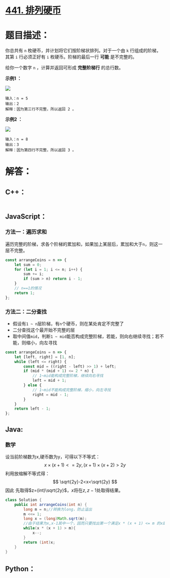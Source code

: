 # [441. 排列硬币](https://leetcode-cn.com/problems/arranging-coins/)

# 题目描述：

你总共有 `n` 枚硬币，并计划将它们按阶梯状排列。对于一个由 `k` 行组成的阶梯，其第 `i` 行必须正好有 `i` 枚硬币。阶梯的最后一行 **可能** 是不完整的。

给你一个数字 `n` ，计算并返回可形成 **完整阶梯行** 的总行数。



**示例1 ：**

![](https://assets.leetcode.com/uploads/2021/04/09/arrangecoins1-grid.jpg)

```
输入：n = 5
输出：2
解释：因为第三行不完整，所以返回 2 。
```

**示例2 ：**

![](https://assets.leetcode.com/uploads/2021/04/09/arrangecoins2-grid.jpg)

```
输入：n = 8
输出：3
解释：因为第四行不完整，所以返回 3 。
```



# 解答：

## C++：

```C++

```



## JavaScript：

### 方法一：遍历求和

遍历完整的阶梯，求各个阶梯的累加和，如果加上某层后，累加和大于`n`，则这一层不完整。

```javascript
const arrangeCoins = n => {
    let sum = 0;
    for (let i = 1; i <= n; i++) {
        sum += i;
        if (sum > n) return i - 1;
    }
    // n==1的情况
    return 1;
};
```
### 方法二：二分查找

- 假设有`1 ~ n`层阶梯，有`n`个硬币，则在某处肯定不完整了
- 二分查找这个最开始不完整的层
- 取中间值`mid`，判断`1 ~ mid`能否构成完整阶梯，若能，则向右继续寻找；若不能，则缩小，向左寻找

```javascript
const arrangeCoins = n => {
    let [left, right] = [1, n];
    while (left <= right) {
        const mid = ((right - left) >> 1) + left;
        if (mid * (mid + 1) <= 2 * n) {
            // 1~mid能构成完整阶梯，继续向右寻找
            left = mid + 1;
        } else {
            // 1~mid不能构成完整阶梯，缩小，向左寻找
            right = mid - 1;
        }
    }
    return left - 1;
};
```

## Java:

### 数学
设当前阶梯数为x,硬币数为y，可得以下不等式：
$$
x×(x+1)<=2y,(x+1)×(x+2)>2y
$$
利用放缩解不等式得：
$$
\sqrt{2y}-2<x<\sqrt{2y}
$$
因此 先取得$z=(int)\sqrt{2y}$，$x$将在$z,z-1$处取得结果。

```java
class Solution {
    public int arrangeCoins(int n) {
        long m = n;//转换为long，防止溢出
        m <<= 1;
        long x = (long)Math.sqrt(m);
        //由于结果为x,x-1其中一个，因而只要找出第一个满足x * (x + 1) <= m 的x即可
        while(x * (x + 1) > m){
            x--;
        }
        return (int)x;
    }
}
```

## Python：

```python

```

